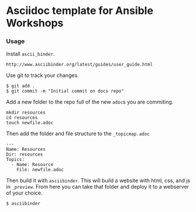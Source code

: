 # Asciidoc template for Ansible Workshops

### Usage

Install `ascii_binder`.

	http://www.asciibinder.org/latest/guides/user_guide.html


Use git to track your changes.

```
$ git add .
$ git commit -m "Initial commit on docs repo"
```

Add a new folder to the repo full of the new `adoc`s you are commiting.

```
mkdir resources
cd resources
touch newfile.adoc
```

Then add the folder and file structure to the `_topicmap.adoc`

```
---
Name: Resources
Dir: resources
Topics:
  - Name: Resource
    File: newfile.adoc
```

Then build it with `asciibinder`. This will build a website with html, css, and js in `_preview`. From here you can take that folder and deploy it to a webserver of your choice.

```
$ asciibinder
```
